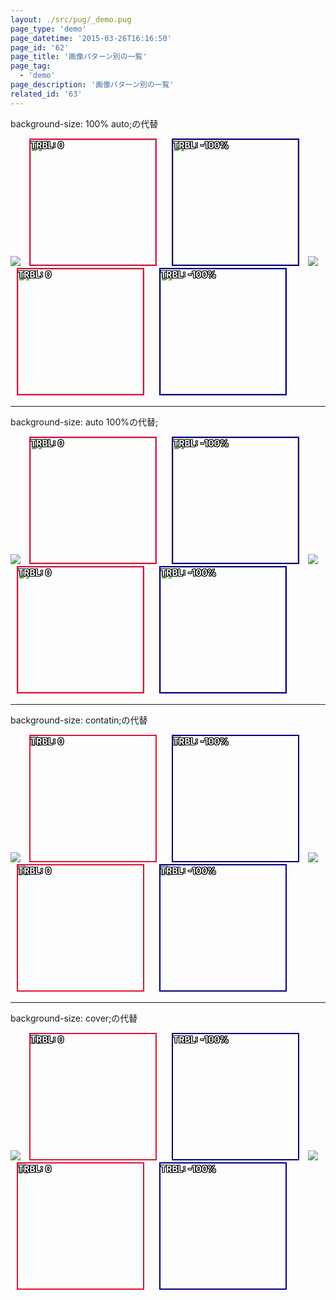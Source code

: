 ```yaml
---
layout: ./src/pug/_demo.pug
page_type: 'demo'
page_datetime: '2015-03-26T16:16:50'
page_id: '62'
page_title: '画像パターン別の一覧'
page_tag:
  - 'demo'
page_description: '画像パターン別の一覧'
related_id: '63'
---
```

<style>
.wrap{
    position: relative;
    width: 200px;
    height: 200px;
    overflow: hidden;
}

.wrap img{
    position: absolute;
    margin: auto;
}

.type1 img{
    top: 0;
    right: 0;
    bottom: 0;
    left: 0;
}

.type2 img{
    top: -100%;
    right: -100%;
    bottom: -100%;
    left: -100%;
}

.bgs_100auto img{
    width: 100%;
}

.bgs_auto100 img{
    height: 100%;
}

.bgs_contain img{
    max-width: 100%;
    max-height: 100%;
}

.bgs_cover img{
    min-width: 100%;
    min-height: 100%;
}

/* for Debug */
.wrap{
    display: inline-block;
    margin: 0 10px;
}

.type1{
    border: 2px solid crimson;
}

.type2{
    border: 2px solid navy;
}

.type1:after{
    content: 'TRBL: 0';
}

.type2:after{
    content: 'TRBL: -100%';
}

.type1:after,
.type2:after{
    position: absolute;
    color: white;
    font-weight: bold;
    text-shadow:
        -1px -1px 0 #000,
        -1px 1px 0 #000,
        -1px 0 0 #000,
        1px -1px 0 #000,
        1px 1px 0 #000,
        1px 0 0 #000,
        0 -1px 0 #000,
        0 1px 0 #000;
    -ms-filter: "progid:DXImageTransform.Microsoft.dropshadow(OffX=-1, OffY=-1, Color=#000000)progid:DXImageTransform.Microsoft.dropshadow(OffX=-1, OffY=1, Color=#000000)progid:DXImageTransform.Microsoft.dropshadow(OffX=-1, OffY=0, Color=#000000)progid:DXImageTransform.Microsoft.dropshadow(OffX=1, OffY=-1, Color=#000000)progid:DXImageTransform.Microsoft.dropshadow(OffX=1, OffY=1, Color=#000000)progid:DXImageTransform.Microsoft.dropshadow(OffX=1, OffY=0, Color=#000000)progid:DXImageTransform.Microsoft.dropshadow(OffX=0, OffY=-1, Color=#000000)progid:DXImageTransform.Microsoft.dropshadow(OffX=0, OffY=1, Color=#000000)";
    filter: progid:DXImageTransform.Microsoft.Glow(Color=#000000,Strength=1);
}
</style>

<p>background-size: 100% auto;の代替</p>

<img src="https://placekitten.com/g/350/450" />

<div class="wrap bgs_100auto type1">
    <img src="https://placekitten.com/g/350/450" />
</div>

<div class="wrap bgs_100auto type2">
    <img src="https://placekitten.com/g/350/450" />
</div>

<img src="https://placekitten.com/g/450/350" />

<div class="wrap bgs_100auto type1">
    <img src="https://placekitten.com/g/450/350" />
</div>

<div class="wrap bgs_100auto type2">
    <img src="https://placekitten.com/g/450/350" />
</div>

<hr>

<p>background-size: auto 100%の代替;</p>

<img src="https://placekitten.com/g/350/450" />

<div class="wrap bgs_auto100 type1">
    <img src="https://placekitten.com/g/350/450" />
</div>

<div class="wrap bgs_auto100 type2">
    <img src="https://placekitten.com/g/350/450" />
</div>

<img src="https://placekitten.com/g/450/350" />

<div class="wrap bgs_auto100 type1">
    <img src="https://placekitten.com/g/450/350" />
</div>

<div class="wrap bgs_auto100 type2">
    <img src="https://placekitten.com/g/450/350" />
</div>

<hr>

<p>background-size: contatin;の代替</p>

<img src="https://placekitten.com/g/350/450" />

<div class="wrap bgs_contain type1">
    <img src="https://placekitten.com/g/350/450" />
</div>

<div class="wrap bgs_contain type2">
    <img src="https://placekitten.com/g/350/450" />
</div>

<img src="https://placekitten.com/g/450/350" />

<div class="wrap bgs_contain type1">
    <img src="https://placekitten.com/g/450/350" />
</div>

<div class="wrap bgs_contain type2">
    <img src="https://placekitten.com/g/450/350" />
</div>

<hr>

<p>background-size: cover;の代替</p>

<img src="https://placekitten.com/g/350/450" />

<div class="wrap bgs_cover type1">
    <img src="https://placekitten.com/g/350/450" />
</div>

<div class="wrap bgs_cover type2">
    <img src="https://placekitten.com/g/350/450" />
</div>

<img src="https://placekitten.com/g/450/350" />

<div class="wrap bgs_cover type1">
    <img src="https://placekitten.com/g/450/350" />
</div>

<div class="wrap bgs_cover type2">
    <img src="https://placekitten.com/g/450/350" />
</div>
